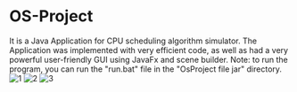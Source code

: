 # OS-Project
It is a Java Application for CPU scheduling algorithm simulator. The Application was implemented with very efficient code, as well as had a very powerful user-friendly GUI using JavaFx and scene builder.
Note: to run the program, you can run the "run.bat" file in the "OsProject file jar" directory.
![1](https://user-images.githubusercontent.com/93608591/155854024-06e46157-c6d2-42d9-a432-40a7edda8574.jpg)
![2](https://user-images.githubusercontent.com/93608591/155854025-a5a1424c-7fdc-4c8a-8669-c955e2e49d9b.jpg)
![3](https://user-images.githubusercontent.com/93608591/155854022-457cc162-d604-41f6-9177-e3fdcfa5d797.jpg)
